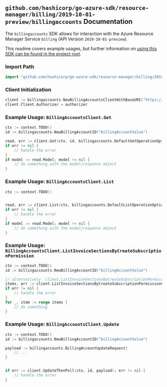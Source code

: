 
## `github.com/hashicorp/go-azure-sdk/resource-manager/billing/2019-10-01-preview/billingaccounts` Documentation

The `billingaccounts` SDK allows for interaction with the Azure Resource Manager Service `billing` (API Version `2019-10-01-preview`).

This readme covers example usages, but further information on [using this SDK can be found in the project root](https://github.com/hashicorp/go-azure-sdk/tree/main/docs).

### Import Path

```go
import "github.com/hashicorp/go-azure-sdk/resource-manager/billing/2019-10-01-preview/billingaccounts"
```


### Client Initialization

```go
client := billingaccounts.NewBillingAccountsClientWithBaseURI("https://management.azure.com")
client.Client.Authorizer = authorizer
```


### Example Usage: `BillingAccountsClient.Get`

```go
ctx := context.TODO()
id := billingaccounts.NewBillingAccountID("billingAccountValue")

read, err := client.Get(ctx, id, billingaccounts.DefaultGetOperationOptions())
if err != nil {
	// handle the error
}
if model := read.Model; model != nil {
	// do something with the model/response object
}
```


### Example Usage: `BillingAccountsClient.List`

```go
ctx := context.TODO()


read, err := client.List(ctx, billingaccounts.DefaultListOperationOptions())
if err != nil {
	// handle the error
}
if model := read.Model; model != nil {
	// do something with the model/response object
}
```


### Example Usage: `BillingAccountsClient.ListInvoiceSectionsByCreateSubscriptionPermission`

```go
ctx := context.TODO()
id := billingaccounts.NewBillingAccountID("billingAccountValue")

// alternatively `client.ListInvoiceSectionsByCreateSubscriptionPermission(ctx, id)` can be used to do batched pagination
items, err := client.ListInvoiceSectionsByCreateSubscriptionPermissionComplete(ctx, id)
if err != nil {
	// handle the error
}
for _, item := range items {
	// do something
}
```


### Example Usage: `BillingAccountsClient.Update`

```go
ctx := context.TODO()
id := billingaccounts.NewBillingAccountID("billingAccountValue")

payload := billingaccounts.BillingAccountUpdateRequest{
	// ...
}


if err := client.UpdateThenPoll(ctx, id, payload); err != nil {
	// handle the error
}
```
